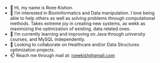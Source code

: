 - 👋 Hi, my name is Roee Kishon.
- 👀 I’m interested in Bioninformatics and Data manipulation.
  I love being able to help others as well as solving problems through computational methods. Takes extreme joy in creating new systems,
  as wekk as maximizing the optimization of existing, data related ones.
- 🌱 I’m currently learning and improving on Java through university courses, and MySQL independently.
- 💞️ Looking to collaborate on Healthcare and/or Data Structures optimization projects.
- 📫 Reach me through mail at: roeekish@gmail.com
